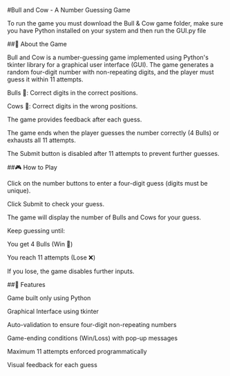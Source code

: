 #Bull and Cow - A Number Guessing Game

To run the game you must download the Bull & Cow game folder, make sure you have Python installed on your system and then run the GUI.py file

##📝 About the Game

Bull and Cow is a number-guessing game implemented using Python's tkinter library for a graphical user interface (GUI). The game generates a random four-digit number with non-repeating digits, and the player must guess it within 11 attempts.

Bulls 🐂: Correct digits in the correct positions.

Cows 🐄: Correct digits in the wrong positions.

The game provides feedback after each guess.

The game ends when the player guesses the number correctly (4 Bulls) or exhausts all 11 attempts.

The Submit button is disabled after 11 attempts to prevent further guesses.

##🎮 How to Play

Click on the number buttons to enter a four-digit guess (digits must be unique).

Click Submit to check your guess.

The game will display the number of Bulls and Cows for your guess.

Keep guessing until:

You get 4 Bulls (Win 🎉)

You reach 11 attempts (Lose ❌)

If you lose, the game disables further inputs.

##🚀 Features

Game built only using Python

Graphical Interface using tkinter

Auto-validation to ensure four-digit non-repeating numbers

Game-ending conditions (Win/Loss) with pop-up messages

Maximum 11 attempts enforced programmatically

Visual feedback for each guess
